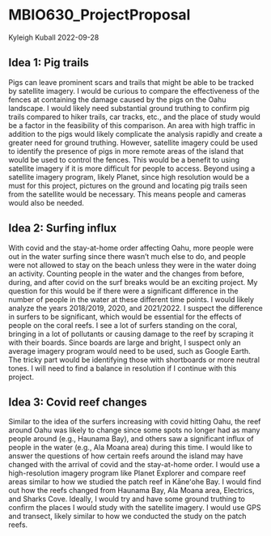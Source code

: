 MBIO630_ProjectProposal
================
Kyleigh Kuball
2022-09-28

## Idea 1: Pig trails

Pigs can leave prominent scars and trails that might be able to be
tracked by satellite imagery. I would be curious to compare the
effectiveness of the fences at containing the damage caused by the pigs
on the Oahu landscape. I would likely need substantial ground truthing
to confirm pig trails compared to hiker trails, car tracks, etc., and
the place of study would be a factor in the feasibility of this
comparison. An area with high traffic in addition to the pigs would
likely complicate the analysis rapidly and create a greater need for
ground truthing. However, satellite imagery could be used to identify
the presence of pigs in more remote areas of the island that would be
used to control the fences. This would be a benefit to using satellite
imagery if it is more difficult for people to access. Beyond using a
satellite imagery program, likely Planet, since high resolution would be
a must for this project, pictures on the ground and locating pig trails
seen from the satellite would be necessary. This means people and
cameras would also be needed.

## Idea 2: Surfing influx

With covid and the stay-at-home order affecting Oahu, more people were
out in the water surfing since there wasn’t much else to do, and people
were not allowed to stay on the beach unless they were in the water
doing an activity. Counting people in the water and the changes from
before, during, and after covid on the surf breaks would be an exciting
project. My question for this would be if there were a significant
difference in the number of people in the water at these different time
points. I would likely analyze the years 2018/2019, 2020, and 2021/2022.
I suspect the difference in surfers to be significant, which would be
essential for the effects of people on the coral reefs. I see a lot of
surfers standing on the coral, bringing in a lot of pollutants or
causing damage to the reef by scraping it with their boards. Since
boards are large and bright, I suspect only an average imagery program
would need to be used, such as Google Earth. The tricky part would be
identifying those with shortboards or more neutral tones. I will need to
find a balance in resolution if I continue with this project.

## Idea 3: Covid reef changes

Similar to the idea of the surfers increasing with covid hitting Oahu,
the reef around Oahu was likely to change since some spots no longer had
as many people around (e.g., Haunama Bay), and others saw a significant
influx of people in the water (e.g., Ala Moana area) during this time. I
would like to answer the questions of how certain reefs around the
island may have changed with the arrival of covid and the stay-at-home
order. I would use a high-resolution imagery program like Planet
Explorer and compare reef areas similar to how we studied the patch reef
in Kāneʻohe Bay. I would find out how the reefs changed from Haunama
Bay, Ala Moana area, Electrics, and Sharks Cove. Ideally, I would try
and have some ground truthing to confirm the places I would study with
the satellite imagery. I would use GPS and transect, likely similar to
how we conducted the study on the patch reefs.
